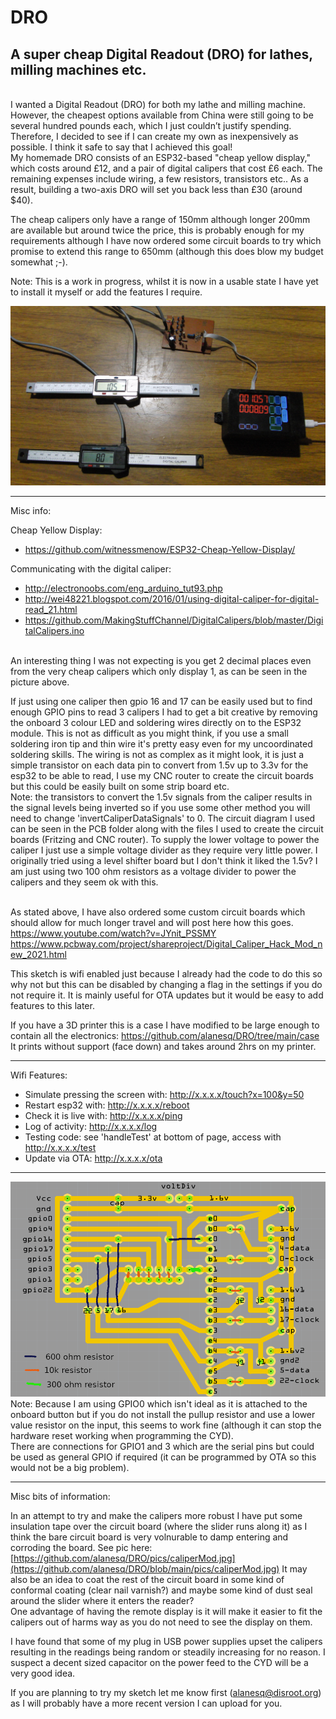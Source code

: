 # DRO
A super cheap Digital Readout (DRO) for lathes, milling machines etc. 
----------------------------------

<br>I wanted a Digital Readout (DRO) for both my lathe and milling machine. However, the cheapest options available from China were still going to be several hundred pounds each, which I just couldn’t justify spending. Therefore, I decided to see if I can create my own as inexpensively as possible.
I think it safe to say that I achieved this goal! 
<br>My homemade DRO consists of an ESP32-based "cheap yellow display," which costs around £12, and a pair of digital calipers that cost £6 each. The remaining expenses include wiring, a few resistors, transistors etc.. As a result, building a two-axis DRO will set you back less than £30 (around $40).

The cheap calipers only have a range of 150mm although longer 200mm are available but around twice the price, this is probably enough for my requirements although I have now ordered some circuit boards to try which promise to extend this range to 650mm (although this does blow my budget somewhat ;-).

Note: This is a work in progress, whilst it is now in a usable state I have yet to install it myself or add the features I require.

<img src="/pics/DROproject.jpg" />

--------------------------------------

Misc info:

Cheap Yellow Display:
- https://github.com/witnessmenow/ESP32-Cheap-Yellow-Display/
  
Communicating with the digital caliper: 
- http://electronoobs.com/eng_arduino_tut93.php 
- http://wei48221.blogspot.com/2016/01/using-digital-caliper-for-digital-read_21.html  <br>
- https://github.com/MakingStuffChannel/DigitalCalipers/blob/master/DigitalCalipers.ino <br>

<br>
An interesting thing I was not expecting is you get 2 decimal places even from the very cheap calipers which only display 1, as can be seen in the picture above.<br>

If just using one caliper then gpio 16 and 17 can be easily used but to find enough GPIO pins to read 3 calipers I had to get a bit creative by removing the onboard 3 colour LED and soldering wires directly on to the ESP32 module.  This is not as difficult as you might think, if you use a small soldering iron tip and thin wire it's pretty easy even for my uncoordinated soldering skills.
The wiring is not as complex as it might look, it is just a simple transistor on each data pin to convert from 1.5v up to 3.3v for the esp32 to be able to read, I use my CNC router to create the circuit boards but this could be easily built on some strip board etc. <br>
Note: the transistors to convert the 1.5v signals from the caliper results in the signal levels being inverted so if you use some other method you will need to change 'invertCaliperDataSignals' to 0.  The circuit diagram I used can be seen in the PCB folder along with the files I used to create the circuit boards (Fritzing and CNC router).  To supply the lower voltage to power the caliper I just use a simple voltage divider 
as they require very little power.  I originally tried using a level shifter board but I don't think it liked the 1.5v?  I am just using two 100 ohm resistors as a voltage divider to power the calipers and they seem ok with this.<br><br>

As stated above, I have also ordered some custom circuit boards which should allow for much longer travel and will post here how this goes.
<br>https://www.youtube.com/watch?v=JYnit_PSSMY                  
https://www.pcbway.com/project/shareproject/Digital_Caliper_Hack_Mod_new_2021.html       

This sketch is wifi enabled just because I already had the code to do this so why not but this can be disabled by changing a flag in the settings if you do not require it.  It is mainly useful for OTA updates but it would be easy to add features to this later.

If you have a 3D printer this is a case I have modified to be large enough to contain all the electronics: https://github.com/alanesq/DRO/tree/main/case
It prints without support (face down) and takes around 2hrs on my printer.

--------------------------------------

Wifi Features:
- Simulate pressing the screen with: http://x.x.x.x/touch?x=100&y=50
- Restart esp32 with: http://x.x.x.x/reboot
- Check it is live with: http://x.x.x.x/ping
- Log of activity: http://x.x.x.x/log
- Testing code: see 'handleTest' at bottom of page, access with http://x.x.x.x/test
- Update via OTA: http://x.x.x.x/ota

--------------------------------------

<img src="/PCB/circuit.png" />
Note: Because I am using GPIO0 which isn't ideal as it is attached to the onboard button but if you do not install the pullup resistor and use a lower value resistor on the input, this seems to work fine (although it can stop the hardware reset working when programming the CYD).
<br>There are connections for GPIO1 and 3 which are the serial pins but could be used as general GPIO if required (it can be programmed by OTA so this would not be a big problem).

--------------------------------------

Misc bits of information:

In an attempt to try and make the calipers more robust I have put some insulation tape over the circuit board (where the slider runs along it) as I think the bare circuit board is very volnurable to damp entering and corroding the board.
See pic here:    [https://github.com/alanesq/DRO/pics/caliperMod.jpg](https://github.com/alanesq/DRO/blob/main/pics/caliperMod.jpg)
It may also be an idea to coat the rest of the circuit board in some kind of conformal coating (clear nail varnish?) and maybe some kind of dust seal around the slider where it enters the reader?
<br>One advantage of having the remote display is it will make it easier to fit the calipers out of harms way as you do not need to see the display on them.

I have found that some of my plug in USB power supplies upset the calipers resulting in the readings being random or steadily increasing for no reason.  I suspect a decent sized capacitor on the power feed to the CYD will be a very good idea.

If you are planning to try my sketch let me know first (alanesq@disroot.org) as I will probably have a more recent version I can upload for you.



